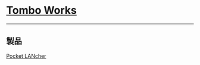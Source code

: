 # [Tombo Works](https://www.tombo-works.com/)

---

## 製品

[Pocket LANcher](https://www.pocket-lancher.com/)
